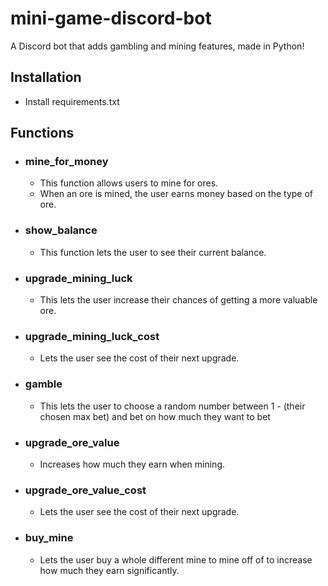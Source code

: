 # mini-game-discord-bot
A Discord bot that adds gambling and mining features, made in Python!

## Installation
- Install requirements.txt

## Functions
- ### mine_for_money
    - This function allows users to mine for ores.
    - When an ore is mined, the user earns money based on the type of ore.
- ### show_balance
    - This function lets the user to see their current balance.
- ### upgrade_mining_luck
    - This lets the user increase their chances of getting a more valuable ore.
- ### upgrade_mining_luck_cost
    - Lets the user see the cost of their next upgrade.
- ### gamble
    - This lets the user to choose a random number between 1 - (their chosen max bet) and bet on how much they want to bet
- ### upgrade_ore_value
    - Increases how much they earn when mining.
- ### upgrade_ore_value_cost
    - Lets the user see the cost of their next upgrade.
- ### buy_mine
    - Lets the user buy a whole different mine to mine off of to increase how much they earn significantly.
